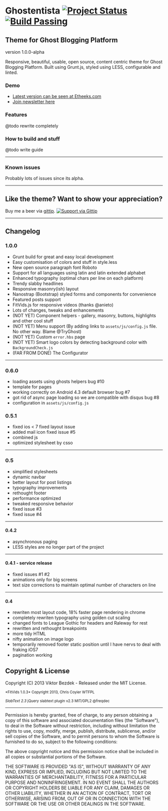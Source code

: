 # Ghostentista [![Project Status](http://stillmaintained.com/viktorbezdek/ghostentista.png)](http://stillmaintained.com/viktorbezdek/ghostentista) [![Build Passing](https://travis-ci.org/viktorbezdek/ghostentista.png)](https://travis-ci.org/viktorbezdek/ghostentista)
## Theme for Ghost Blogging Platform
version 1.0.0-alpha

Responsive, beautiful, usable, open source, content centric theme for Ghost Blogging Platform. Built using Grunt.js, styled using LESS, configurable and linted.

### Demo
- [Latest version can be seen at Etheeks.com](http://www.etheeks.com)
- [Join newsletter here](http://www.etheeks.com/#newsletter)

### Features
@todo rewrite completely

### How to build and stuff
@todo write guide

____
### Known issues
Probably lots of issues since its alpha.

____
## Like the theme? Want to show your appreciation?
Buy me a beer via [gittip](https://www.gittip.com/viktorbezdek/).
[![Support via Gittip](https://rawgithub.com/twolfson/gittip-badge/0.1.0/dist/gittip.png)](https://www.gittip.com/viktorbezdek/)
____
## Changelog

### 1.0.0
- Grunt build for great and easy local development
- Easy customisation of colors and stuff in style.less
- New open source paragraph font Roboto
- Support for all languages using latin and latin extended alphabet
- Enhanced typography (optimal chars per line on each platform)
- Trendy slabby headlines
- Responsive masonry(ish) layout
- Nanostrap (Bootstrap) styled forms and components for convenience
- Featured posts support
- FitVids.js for responsive videos (thanks @anieto)
- Lots of changes, tweaks and enhancements
- (NOT YET) Component helpers - gallery, masonry, buttons, highlights and other cool stuff
- (NOT YET) Menu support (By adding links to `assets/js/config.js` file. No other way. Blame @TryGhost)
- (NOT YET) Custom `error.hbs` page
- (NOT YET) Smart logo colors by detecting background color with `BackgroundCheck.js`
- (FAR FROM DONE) The Configurator
____
### 0.6.0
- loading assets using ghosts helpers bug #10
- template for pages
- working correctly on Android 4.3 default browser bug #7
- got rid of async page loading so we are compatible with disqus bug #8
- configuration in `assets/js/config.js`

### 0.5.1
- fixed ios < 7 fixed layout issue
- added mail icon fixed issue #5
- combined js
- optimized stylesheet by csso

____
### 0.5
- simplified stylesheets
- dynamic navbar
- better layout for post listings
- typography improvements
- rethought footer
- performance optimized
- tweaked responsive behavior
- fixed issue #3
- fixed issue #4

_____
#### 0.4.2
- asynchronous paging
- LESS styles are no longer part of the project
   
______
#### 0.4.1 - service release
- fixed issues #1 #2
- animations only for big screens
- text size corrections to maintain optimal number of characters on line
   
_____
#### 0.4
- rewriten most layout code, 18% faster page rendering in chrome
- completely rewriten typography using golden cut scaling
- changed fonts to League Gothic for headers and Raleway for rest
- rewritten and rethought breakpoints
- more tidy HTML
- nifty animation on image logo
- temporarily removed footer static position until I have nervs to deal with fraking iOS7
- pagination working

## Copyright & License

Copyright (C) 2013 Viktor Bezdek - Released under the MIT License.

<small>
*FitVids 1.0.3*
Copyright 2013, Chris Coyier WTFPL

*SlabText 2.3*
jQuery slabtext plugin v2.3 MIT/GPL2 @freqdec
</small>
___
Permission is hereby granted, free of charge, to any person obtaining a copy of this software and associated documentation files (the "Software"), to deal in the Software without restriction, including without limitation the rights to use, copy, modify, merge, publish, distribute, sublicense, and/or sell copies of the Software, and to permit persons to whom the Software is furnished to do so, subject to the following conditions:

The above copyright notice and this permission notice shall be included in all copies or substantial portions of the Software.

THE SOFTWARE IS PROVIDED "AS IS", WITHOUT WARRANTY OF ANY KIND, EXPRESS OR IMPLIED, INCLUDING BUT NOT LIMITED TO THE WARRANTIES OF MERCHANTABILITY, FITNESS FOR A PARTICULAR PURPOSE AND
NONINFRINGEMENT. IN NO EVENT SHALL THE AUTHORS OR COPYRIGHT HOLDERS BE LIABLE FOR ANY CLAIM, DAMAGES OR OTHER LIABILITY, WHETHER IN AN ACTION OF CONTRACT, TORT OR OTHERWISE, ARISING FROM, OUT OF OR IN CONNECTION WITH THE SOFTWARE OR THE USE OR OTHER DEALINGS IN THE SOFTWARE.
